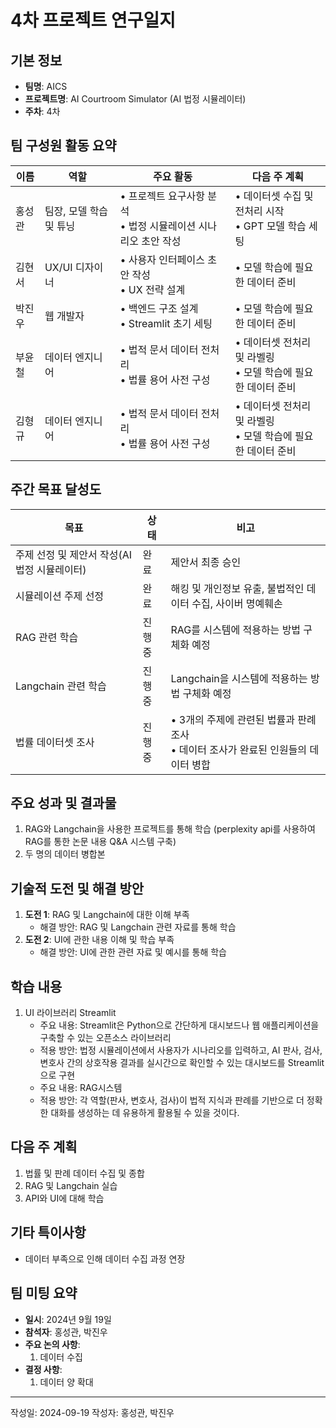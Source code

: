 # 4차 프로젝트 연구일지

## 기본 정보

- **팀명**: AICS
- **프로젝트명**: AI Courtroom Simulator (AI 법정 시뮬레이터)
- **주차**: 4차

## 팀 구성원 활동 요약

| 이름    | 역할   | 주요 활동                | 다음 주 계획             |
| ------- | ------ | ------------------------ | ------------------------ |
|  홍성관 | 팀장, 모델 학습 및 튜닝  | • 프로젝트 요구사항 분석 <br> • 법정 시뮬레이션 시나리오 초안 작성 | • 데이터셋 수집 및 전처리 시작 <br> • GPT 모델 학습 세팅 |
|  김현서 | UX/UI 디자이너 | • 사용자 인터페이스 초안 작성 <br> • UX 전략 설계 | • 모델 학습에 필요한 데이터 준비 |
|  박진우 | 웹 개발자 | • 백엔드 구조 설계 <br> • Streamlit 초기 세팅 | • 모델 학습에 필요한 데이터 준비 |
|  부윤철 | 데이터 엔지니어 | • 법적 문서 데이터 전처리 <br> • 법률 용어 사전 구성 <br> | • 데이터셋 전처리 및 라벨링 <br> • 모델 학습에 필요한 데이터 준비 |
|  김형규 | 데이터 엔지니어 | • 법적 문서 데이터 전처리 <br> • 법률 용어 사전 구성 <br> | • 데이터셋 전처리 및 라벨링 <br> • 모델 학습에 필요한 데이터 준비 |

## 주간 목표 달성도

| 목표    | 상태               | 비고        |
| ------- | ------------------ | ----------- |
| 주제 선정 및 제안서 작성(AI 법정 시뮬레이터) | 완료 | 제안서 최종 승인 |
| 시뮬레이션 주제 선정 | 완료 | 해킹 및 개인정보 유출, 불법적인 데이터 수집, 사이버 명예훼손|
| RAG 관련 학습 | 진행중 | RAG를 시스템에 적용하는 방법 구체화 예정 |
| Langchain 관련 학습 | 진행중 | Langchain을 시스템에 적용하는 방법 구체화 예정 |
| 법률 데이터셋 조사 | 진행중 | • 3개의 주제에 관련된 법률과 판례 조사 <br> • 데이터 조사가 완료된 인원들의 데이터 병합 |

## 주요 성과 및 결과물

1. RAG와 Langchain을 사용한 프로젝트를 통해 학습 (perplexity api를 사용하여 RAG를 통한 논문 내용 Q&A 시스템 구축)
2. 두 명의 데이터 병합본

## 기술적 도전 및 해결 방안

1. **도전 1**: RAG 및 Langchain에 대한 이해 부족
   - 해결 방안: RAG 및 Langchain 관련 자료를 통해 학습
2. **도전 2**: UI에 관한 내용 이해 및 학습 부족
   - 해결 방안: UI에 관한 관련 자료 및 예시를 통해 학습

## 학습 내용

1. UI 라이브러리 Streamlit
   - 주요 내용: Streamlit은 Python으로 간단하게 대시보드나 웹 애플리케이션을 구축할 수 있는 오픈소스 라이브러리
   - 적용 방안: 법정 시뮬레이션에서 사용자가 시나리오를 입력하고, AI 판사, 검사, 변호사 간의 상호작용 결과를 실시간으로 확인할 수 있는 대시보드를 Streamlit으로 구현
   - 주요 내용: RAG시스템
   - 적용 방안: 각 역할(판사, 변호사, 검사)이 법적 지식과 판례를 기반으로 더 정확한 대화를 생성하는 데 유용하게 활용될 수 있을 것이다.

## 다음 주 계획

1. 법률 및 판례 데이터 수집 및 종합
2. RAG 및 Langchain 실습
3. API와 UI에 대해 학습

## 기타 특이사항

- 데이터 부족으로 인해 데이터 수집 과정 연장 

## 팀 미팅 요약

- **일시**: 2024년 9월 19일
- **참석자**: 홍성관, 박진우
- **주요 논의 사항**:
  1. 데이터 수집
- **결정 사항**:
  1. 데이터 양 확대

---

작성일: 2024-09-19
작성자: 홍성관, 박진우

